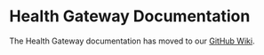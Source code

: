 # Health Gateway Documentation

The Health Gateway documentation has moved to our [GitHub Wiki](https://github.com/bcgov/healthgateway/wiki).
